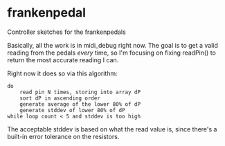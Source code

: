 frankenpedal
============

Controller sketches for the frankenpedals

Basically, all the work is in midi_debug right now. 
The goal is to get a valid reading from the pedals *every* time,
so I'm focusing on fixing readPin() to return the most accurate reading
I can.

Right now it does so via this algorithm:

    do 
        read pin N times, storing into array dP
        sort dP in ascending order
        generate average of the lower 80% of dP
        generate stddev of lower 80% of dP
    while loop count < 5 and stddev is too high

The acceptable stddev is based on what the read value is,
since there's a built-in error tolerance on the resistors.